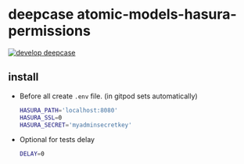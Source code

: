 # deepcase atomic-models-hasura-permissions

[![develop deepcase](https://badgen.net/badge/develop/deepcase)](https://github.com/deepcase/deepcase)

## install

- Before all create `.env` file. (in gitpod sets automatically)
  ```sh
  HASURA_PATH='localhost:8080'
  HASURA_SSL=0
  HASURA_SECRET='myadminsecretkey'
  ```
- Optional for tests delay
  ```sh
  DELAY=0
  ```